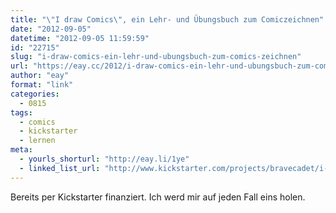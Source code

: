 ```yaml
---
title: "\"I draw Comics\", ein Lehr- und Übungsbuch zum Comiczeichnen"
date: "2012-09-05"
datetime: "2012-09-05 11:59:59"
id: "22715"
slug: "i-draw-comics-ein-lehr-und-ubungsbuch-zum-comics-zeichnen"
url: "https://eay.cc/2012/i-draw-comics-ein-lehr-und-ubungsbuch-zum-comics-zeichnen/"
author: "eay"
format: "link"
categories:
  - 0815
tags:
  - comics
  - kickstarter
  - lernen
meta:
  - yourls_shorturl: "http://eay.li/1ye"
  - linked_list_url: "http://www.kickstarter.com/projects/bravecadet/i-draw-comics-sketchbook-and-reference-guide"
---
```


Bereits per Kickstarter finanziert. Ich werd mir auf jeden Fall eins holen.
